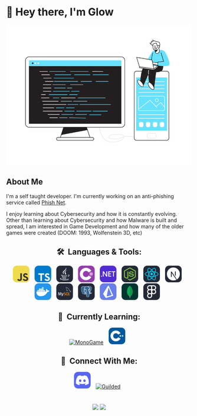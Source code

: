 # 👋 Hey there, I'm Glow

<div align="center">

[![img](bannerThing.svg)](#)

</div>

## About Me

<p>I'm a self taught developer. I'm currently working on an anti-phishing service called <a href="https://github.com/Phish-Net">Phish Net</a>.</p>
<p>I enjoy learning about Cybersecurity and how it is constantly evolving. Other than learning about Cybersecurity and how Malware is built and spread, I am interested in Game Development and how many of the older games were created (DOOM: 1993, Wolfenstein 3D, etc)</p>

<h2 align="center">🛠 &nbsp;Languages & Tools:</h2>

<p align="center">
  <a href="https://developer.mozilla.org/en-US/docs/Web/JavaScript" target="_blank" rel="noopener noreferrer"><img alt="JavaScript" width="45px" style="padding-right:10px;" src="https://github.com/tandpfun/skill-icons/raw/main/icons/JavaScript.svg" /></a>
  <a href="https://www.typescriptlang.org/" target="_blank" rel="noopener noreferrer"><img alt="TypeScript" width="45px" style="padding-right:10px;" src="https://github.com/tandpfun/skill-icons/raw/main/icons/TypeScript.svg" /></a>
  <a href="https://www.java.com/en/" target="_blank" rel="noopener noreferrer"><img alt="Java" width="45px" style="padding-right:10px;" src="https://github.com/tandpfun/skill-icons/blob/main/icons/Java-Dark.svg"/></a>
  <a href="https://learn.microsoft.com/en-us/dotnet/csharp/" target="_blank" rel="noopener noreferrer"><img alt="C#" width="45px" style="padding-right:10px;" src="https://github.com/tandpfun/skill-icons/blob/main/icons/CS.svg"/></a>
  <a href="https://dotnet.microsoft.com/en-us/" target="_blank" rel="noopener noreferrer"><img alt="DotNet" width="45px" style="padding-right:10px;" src="https://github.com/tandpfun/skill-icons/blob/main/icons/DotNet.svg"/></a>
  <a href="https://nodejs.org/" target="_blank" rel="noopener noreferrer"><img alt="Node" width="45px" style="padding-right:10px;" src="https://github.com/tandpfun/skill-icons/blob/main/icons/NodeJS-Dark.svg"/></a>
  <a href="https://react.dev/" target="_blank" rel="noopener noreferrer"><img alt="React" width="45px" style="padding-right:10px;" src="https://github.com/tandpfun/skill-icons/blob/main/icons/React-Dark.svg"/></a>
  <a href="https://nextjs.org/" target="_blank" rel="noopener noreferrer"><img alt="Next" width="45px" style="padding-right:10px;" src="https://github.com/tandpfun/skill-icons/blob/main/icons/NextJS-Dark.svg"/></a>
  <a href="https://docker.com/" target="_blank" rel="noopener noreferrer"><img alt="Docker" width="45px" style="padding-right:10px;" src="https://github.com/tandpfun/skill-icons/blob/main/icons/Docker.svg"/></a>
  <a href="https://www.mysql.com/" target="_blank" rel="noopener noreferrer"><img alt="MySQL" width="45px" style="padding-right:10px;" src="https://github.com/tandpfun/skill-icons/blob/main/icons/MySQL-Dark.svg"/></a>
  <a href="https://www.postgresql.org/" target="_blank" rel="noopener noreferrer"><img alt="PostgreSQL" width="45px" style="padding-right:10px;" src="https://github.com/tandpfun/skill-icons/blob/main/icons/PostgreSQL-Dark.svg"/></a>
  <a href="https://www.prisma.io/" target="_blank" rel="noopener noreferrer"><img alt="Prisma" width="45px" style="padding-right:10px;" src="https://github.com/tandpfun/skill-icons/blob/main/icons/Prisma.svg"/></a>
  <a href="https://www.mongodb.com/" target="_blank" rel="noopener noreferrer"><img alt="MongoDB" width="45px" style="padding-right:10px;" src="https://github.com/tandpfun/skill-icons/blob/main/icons/MongoDB.svg"/></a>
  <a href="https://figma.com/" target="_blank" rel="noopener noreferrer"><img alt="Figma" width="45px" style="padding-right:10px;" src="https://github.com/tandpfun/skill-icons/blob/main/icons/Figma-Dark.svg"/></a>
</p>

<h2 align="center">🎒 &nbsp;Currently Learning:</h2>

<p align="center">
  <a href="https://www.monogame.net/" target="_blank" rel="noopener noreferrer"><img alt="MonoGame" width="45px" style="padding-right:10px;" src="https://github.com/Glowstudent777/Servicons/blob/main/icons/MonoGame.svg" /></a>
  <a href="https://isocpp.org/" target="_blank" rel="noopener noreferrer"><img alt="CPP" width="45px" style="padding-right:10px;" src="https://github.com/tandpfun/skill-icons/blob/main/icons/CPP.svg"/></a>
</p>

<h2 align="center">🔗 &nbsp;Connect With Me:</h2>
<p align="center">
  <a href="https://discord.gg/QxdpUQ3HCf" target="_blank" rel="noopener noreferrer"><img alt="Discord" width="45px" style="padding-right:10px;" src="https://github.com/tandpfun/skill-icons/blob/main/icons/Discord.svg" /></a>
  <a href="https://guilded.gg/u/Glowstudent" target="_blank" rel="noopener noreferrer"><img alt="Guilded" width="45px" style="padding-right:10px;" src="https://github.com/Glowstudent777/Servicons/blob/main/icons/Guilded.svg" /></a>
</p>

#

<div align="center">
  <a href="https://discord.com/users/557691883518951435"><img src="https://lanyard.cnrad.dev/api/557691883518951435"/></a>
  <a href="https://inv.wtf/glow"><img src="https://inv.wtf/widget/glow" width="75%"/></a>
</div>
